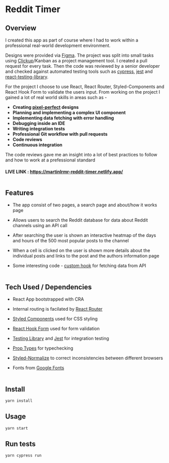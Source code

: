 # Reddit Timer <br />

## Overview

I created this app as part of course where I had to work within a professional real-world development environment.

Designs were provided via [Figma](https://figma.com/). The project was split into small tasks using [Clickup](https://clickup.com/)/Kanban as a project management tool. I created a pull request for every task. Then the code was reviewed by a senior developer and checked against automated testing tools such as [cypress](https://www.cypress.io/), [jest](https://jestjs.io/) and [react-testing-library](https://testing-library.com/).

For the project I choose to use React, React Router, Styled-Components and React Hook Form to validate the users input. From working on the project I gained a lot of real world skills in areas such as -

- **Creating [pixel-perfect]((https://chrome.google.com/webstore/detail/pixel-perfect-pro/nnhifpoojdlddpnhjbhiagddgckpmpfb)) designs**
- **Planning and implementing a complex UI component**
- **Implementing data fetching with error handling**
- **Debugging inside an IDE**
- **Writing integration tests**
- **Professional Git workflow with pull requests**
- **Code reviews**
- **Continuous integration**

The code reviews gave me an insight into a lot of best practices to follow and how to work at a prefessional standard


#### LIVE LINK : https://martinlrmr-reddit-timer.netlify.app/ <br /><br />

## Features

- The app consist of two pages, a search page and about/how it works page 

- Allows users to search the Reddit database for data about Reddit channels using an API call

- After searching the user is shown an interactive heatmap of the days and hours of the 500 most popular posts to the channel

- When a cell is clicked on the user is shown more details about the individual posts and links to the post and the authors information page 

- Some interesting code - [custom hook](https://github.com/martinlrmr/react-projects/blob/main/reddit-timer/src/components/useFetchPosts.js) for fetching data from API<br /><br />                


## Tech Used / Dependencies

- React App bootstrapped with CRA

- Internal routing is facilated by [React Router](https://reactrouter.com/)

- [Styled Components](https://styled-components.com/) used for CSS styling

- [React Hook Form](https://react-hook-form.com/) used for form validation

- [Testing Library](https://testing-library.com/) and [Jest](https://jestjs.io/) for integration testing

- [Prop Types](https://reactjs.org/docs/typechecking-with-proptypes.html) for typechecking

- [Styled-Normalize](https://www.npmjs.com/package/styled-normalize) to correct inconsistencies between different browsers

- Fonts from [Google Fonts](https://fonts.google.com/) <br /><br />


## Install

```sh
yarn install
```


## Usage

```sh
yarn start
```


## Run tests

```sh
yarn cypress run
```
